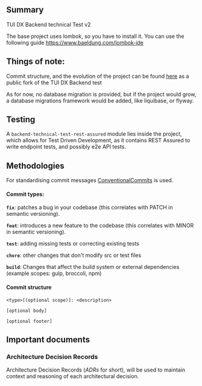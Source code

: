 ## Summary

TUI DX Backend technical Test v2

The base project uses lombok, so you have to install it. You can use the following
guide https://www.baeldung.com/lombok-ide

## Things of note:

Commit structure, and the evolution of the project can be
found [here](https://github.com/kolejniczak-bldr/backend-technical-test-v2) as a public fork of the TUI DX Backend test

As for now, no database migration is provided, but if the project would grow, a database migrations framework would be
added, like liquibase, or flyway.

## Testing

A `backend-technical-test-rest-assured` module lies inside the project, which allows for Test Driven Development, as it
contains REST Assured to write endpoint tests, and possibly e2e API tests.

## Methodologies

For standardising commit messages [ConventionalCommits](https://www.conventionalcommits.org/) is used.

#### Commit types:

**`fix`**: patches a bug in your codebase (this correlates with PATCH in semantic versioning).

**`feat`**: introduces a new feature to the codebase (this correlates with MINOR in semantic versioning).

**`test`**: adding missing tests or correcting existing tests

**`chore`**: other changes that don't modify src or test files

**`build`**: Changes that affect the build system or external dependencies (example scopes: gulp, broccoli, npm)

#### Commit structure

```
<type>[(optional scope)]: <description>

[optional body]

[optional footer]
```

## Important documents

### Architecture Decision Records

Architecture Decision Records (_ADRs_ for short), will be used to maintain context and reasoning of each architectural
decision.

